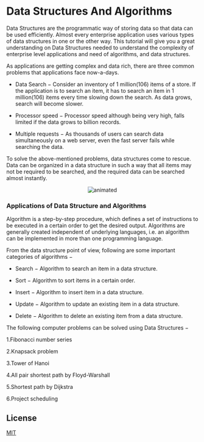 
# Data Structures And Algorithms
Data Structures are the programmatic way of storing data so that data can be used efficiently. Almost every enterprise application uses various types of data structures in one or the other way. This tutorial will give you a great understanding on Data Structures needed to understand the complexity of enterprise level applications and need of algorithms, and data structures.

As applications are getting complex and data rich, there are three common problems that applications face now-a-days.

- Data Search − Consider an inventory of 1 million(106) items of a store. If the application is to search an item, it has to search an item in 1 million(106) items every time slowing down the search. As data grows, search will become slower.

- Processor speed − Processor speed although being very high, falls limited if the data grows to billion records.

- Multiple requests − As thousands of users can search data simultaneously on a web server, even the fast server fails while searching the data.

To solve the above-mentioned problems, data structures come to rescue. Data can be organized in a data structure in such a way that all items may not be required to be searched, and the required data can be searched almost instantly.

<p align="center">
  <img src="https://i.imgur.com/fi2uJ94.gif" alt="animated" />
</p>

### Applications of Data Structure and Algorithms
Algorithm is a step-by-step procedure, which defines a set of instructions to be executed in a certain order to get the desired output. Algorithms are generally created independent of underlying languages, i.e. an algorithm can be implemented in more than one programming language.

From the data structure point of view, following are some important categories of algorithms −

- Search − Algorithm to search an item in a data structure.

- Sort − Algorithm to sort items in a certain order.

- Insert − Algorithm to insert item in a data structure.

- Update − Algorithm to update an existing item in a data structure.

- Delete − Algorithm to delete an existing item from a data structure.

The following computer problems can be solved using Data Structures −

1.Fibonacci number series

2.Knapsack problem

3.Tower of Hanoi

4.All pair shortest path by Floyd-Warshall

5.Shortest path by Dijkstra

6.Project scheduling


## License

[MIT](https://choosealicense.com/licenses/mit/)

